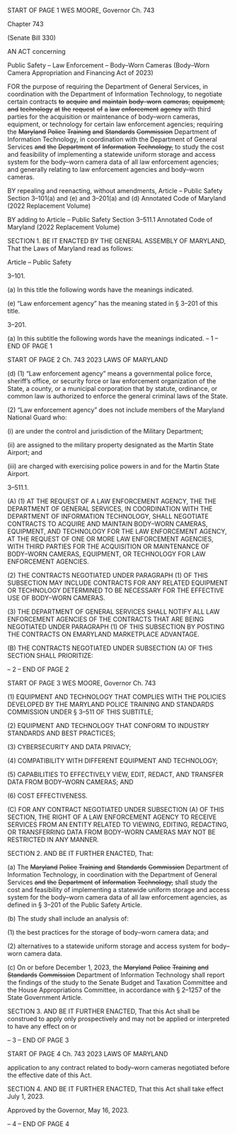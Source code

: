 START OF PAGE 1
WES MOORE, Governor Ch. 743

Chapter 743

(Senate Bill 330)

AN ACT concerning

Public Safety – Law Enforcement – Body–Worn Cameras
(Body–Worn Camera Appropriation and Financing Act of 2023)

FOR the purpose of requiring the Department of General Services, in coordination with the
Department of Information Technology, to negotiate certain contracts ~~to~~ ~~acquire~~ ~~and~~
~~maintain~~ ~~body–worn~~ ~~cameras,~~ ~~equipment,~~ ~~and~~ ~~technology~~ ~~at~~ ~~the~~ ~~request~~ ~~of~~ ~~a~~ ~~law~~
~~enforcement~~ ~~agency~~ with third parties for the acquisition or maintenance of
body–worn cameras, equipment, or technology for certain law enforcement agencies;
requiring the ~~Maryland~~ ~~Police~~ ~~Training~~ ~~and~~ ~~Standards~~ ~~Commission~~ Department of
Information Technology, in coordination with the Department of General Services
~~and~~ ~~the~~ ~~Department~~ ~~of~~ ~~Information~~ ~~Technology,~~ to study the cost and feasibility of
implementing a statewide uniform storage and access system for the body–worn
camera data of all law enforcement agencies; and generally relating to law
enforcement agencies and body–worn cameras.

BY repealing and reenacting, without amendments,
Article – Public Safety
Section 3–101(a) and (e) and 3–201(a) and (d)
Annotated Code of Maryland
(2022 Replacement Volume)

BY adding to
Article – Public Safety
Section 3–511.1
Annotated Code of Maryland
(2022 Replacement Volume)

SECTION 1. BE IT ENACTED BY THE GENERAL ASSEMBLY OF MARYLAND,
That the Laws of Maryland read as follows:

Article – Public Safety

3–101.

(a) In this title the following words have the meanings indicated.

(e) “Law enforcement agency” has the meaning stated in § 3–201 of this title.

3–201.

(a) In this subtitle the following words have the meanings indicated.
– 1 –
END OF PAGE 1

START OF PAGE 2
Ch. 743 2023 LAWS OF MARYLAND

(d) (1) “Law enforcement agency” means a governmental police force, sheriff’s
office, or security force or law enforcement organization of the State, a county, or a
municipal corporation that by statute, ordinance, or common law is authorized to enforce
the general criminal laws of the State.

(2) “Law enforcement agency” does not include members of the Maryland
National Guard who:

(i) are under the control and jurisdiction of the Military
Department;

(ii) are assigned to the military property designated as the Martin
State Airport; and

(iii) are charged with exercising police powers in and for the Martin
State Airport.

3–511.1.

(A) (1) AT THE REQUEST OF A LAW ENFORCEMENT AGENCY, THE THE
DEPARTMENT OF GENERAL SERVICES, IN COORDINATION WITH THE DEPARTMENT
OF INFORMATION TECHNOLOGY, SHALL NEGOTIATE CONTRACTS TO ACQUIRE AND
MAINTAIN BODY–WORN CAMERAS, EQUIPMENT, AND TECHNOLOGY FOR THE LAW
ENFORCEMENT AGENCY, AT THE REQUEST OF ONE OR MORE LAW ENFORCEMENT
AGENCIES, WITH THIRD PARTIES FOR THE ACQUISITION OR MAINTENANCE OF
BODY–WORN CAMERAS, EQUIPMENT, OR TECHNOLOGY FOR LAW ENFORCEMENT
AGENCIES.

(2) THE CONTRACTS NEGOTIATED UNDER PARAGRAPH (1) OF THIS
SUBSECTION MAY INCLUDE CONTRACTS FOR ANY RELATED EQUIPMENT OR
TECHNOLOGY DETERMINED TO BE NECESSARY FOR THE EFFECTIVE USE OF
BODY–WORN CAMERAS.

(3) THE DEPARTMENT OF GENERAL SERVICES SHALL NOTIFY ALL
LAW ENFORCEMENT AGENCIES OF THE CONTRACTS THAT ARE BEING NEGOTIATED
UNDER PARAGRAPH (1) OF THIS SUBSECTION BY POSTING THE CONTRACTS ON
EMARYLAND MARKETPLACE ADVANTAGE.

(B) THE CONTRACTS NEGOTIATED UNDER SUBSECTION (A) OF THIS
SECTION SHALL PRIORITIZE:

– 2 –
END OF PAGE 2

START OF PAGE 3
WES MOORE, Governor Ch. 743

(1) EQUIPMENT AND TECHNOLOGY THAT COMPLIES WITH THE
POLICIES DEVELOPED BY THE MARYLAND POLICE TRAINING AND STANDARDS
COMMISSION UNDER § 3–511 OF THIS SUBTITLE;

(2) EQUIPMENT AND TECHNOLOGY THAT CONFORM TO INDUSTRY
STANDARDS AND BEST PRACTICES;

(3) CYBERSECURITY AND DATA PRIVACY;

(4) COMPATIBILITY WITH DIFFERENT EQUIPMENT AND
TECHNOLOGY;

(5) CAPABILITIES TO EFFECTIVELY VIEW, EDIT, REDACT, AND
TRANSFER DATA FROM BODY–WORN CAMERAS; AND

(6) COST EFFECTIVENESS.

(C) FOR ANY CONTRACT NEGOTIATED UNDER SUBSECTION (A) OF THIS
SECTION, THE RIGHT OF A LAW ENFORCEMENT AGENCY TO RECEIVE SERVICES
FROM AN ENTITY RELATED TO VIEWING, EDITING, REDACTING, OR TRANSFERRING
DATA FROM BODY–WORN CAMERAS MAY NOT BE RESTRICTED IN ANY MANNER.

SECTION 2. AND BE IT FURTHER ENACTED, That:

(a) The ~~Maryland~~ ~~Police~~ ~~Training~~ ~~and~~ ~~Standards~~ ~~Commission~~ Department of
Information Technology, in coordination with the Department of General Services ~~and~~ ~~the~~
~~Department~~ ~~of~~ ~~Information~~ ~~Technology,~~ shall study the cost and feasibility of implementing
a statewide uniform storage and access system for the body–worn camera data of all law
enforcement agencies, as defined in § 3–201 of the Public Safety Article.

(b) The study shall include an analysis of:

(1) the best practices for the storage of body–worn camera data; and

(2) alternatives to a statewide uniform storage and access system for
body–worn camera data.

(c) On or before December 1, 2023, the ~~Maryland~~ ~~Police~~ ~~Training~~ ~~and~~ ~~Standards~~
~~Commission~~ Department of Information Technology shall report the findings of the study
to the Senate Budget and Taxation Committee and the House Appropriations Committee,
in accordance with § 2–1257 of the State Government Article.

SECTION 3. AND BE IT FURTHER ENACTED, That this Act shall be construed to
apply only prospectively and may not be applied or interpreted to have any effect on or

– 3 –
END OF PAGE 3

START OF PAGE 4
Ch. 743 2023 LAWS OF MARYLAND

application to any contract related to body–worn cameras negotiated before the effective
date of this Act.

SECTION 4. AND BE IT FURTHER ENACTED, That this Act shall take effect July
1, 2023.

Approved by the Governor, May 16, 2023.

– 4 –
END OF PAGE 4